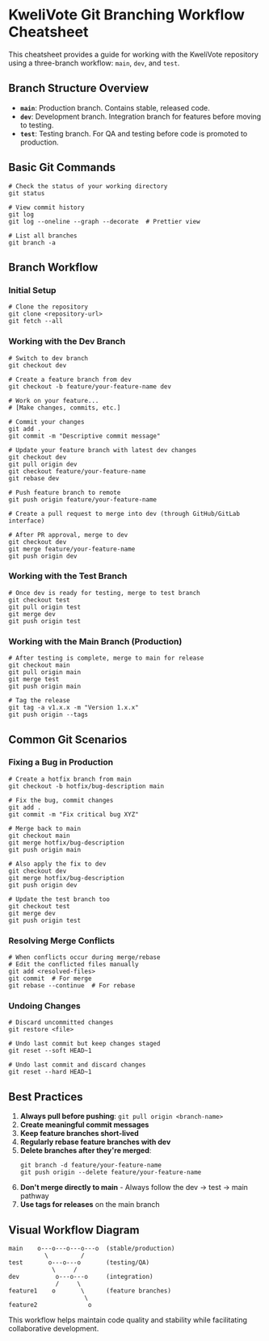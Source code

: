 # KweliVote Git Branching Workflow Cheatsheet

This cheatsheet provides a guide for working with the KweliVote repository using a three-branch workflow: `main`, `dev`, and `test`.

## Branch Structure Overview

- **`main`**: Production branch. Contains stable, released code.
- **`dev`**: Development branch. Integration branch for features before moving to testing.
- **`test`**: Testing branch. For QA and testing before code is promoted to production.

## Basic Git Commands

```
# Check the status of your working directory
git status

# View commit history
git log
git log --oneline --graph --decorate  # Prettier view

# List all branches
git branch -a
```

## Branch Workflow

### Initial Setup

```
# Clone the repository
git clone <repository-url>
git fetch --all
```

### Working with the Dev Branch

```
# Switch to dev branch
git checkout dev

# Create a feature branch from dev
git checkout -b feature/your-feature-name dev

# Work on your feature...
# [Make changes, commits, etc.]

# Commit your changes
git add .
git commit -m "Descriptive commit message"

# Update your feature branch with latest dev changes
git checkout dev
git pull origin dev
git checkout feature/your-feature-name
git rebase dev

# Push feature branch to remote
git push origin feature/your-feature-name

# Create a pull request to merge into dev (through GitHub/GitLab interface)

# After PR approval, merge to dev
git checkout dev
git merge feature/your-feature-name
git push origin dev
```

### Working with the Test Branch

```
# Once dev is ready for testing, merge to test branch
git checkout test
git pull origin test
git merge dev
git push origin test
```

### Working with the Main Branch (Production)

```
# After testing is complete, merge to main for release
git checkout main
git pull origin main
git merge test
git push origin main

# Tag the release
git tag -a v1.x.x -m "Version 1.x.x"
git push origin --tags
```

## Common Git Scenarios

### Fixing a Bug in Production

```
# Create a hotfix branch from main
git checkout -b hotfix/bug-description main

# Fix the bug, commit changes
git add .
git commit -m "Fix critical bug XYZ"

# Merge back to main
git checkout main
git merge hotfix/bug-description
git push origin main

# Also apply the fix to dev
git checkout dev
git merge hotfix/bug-description
git push origin dev

# Update the test branch too
git checkout test
git merge dev
git push origin test
```

### Resolving Merge Conflicts

```
# When conflicts occur during merge/rebase
# Edit the conflicted files manually
git add <resolved-files>
git commit  # For merge
git rebase --continue  # For rebase
```

### Undoing Changes

```
# Discard uncommitted changes
git restore <file>

# Undo last commit but keep changes staged
git reset --soft HEAD~1

# Undo last commit and discard changes
git reset --hard HEAD~1
```

## Best Practices

1. **Always pull before pushing**: `git pull origin <branch-name>`
2. **Create meaningful commit messages**
3. **Keep feature branches short-lived**
4. **Regularly rebase feature branches with dev**
5. **Delete branches after they're merged**:
   ```
   git branch -d feature/your-feature-name
   git push origin --delete feature/your-feature-name
   ```
6. **Don't merge directly to main** - Always follow the dev → test → main pathway
7. **Use tags for releases** on the main branch

## Visual Workflow Diagram

```
main    o---o---o---o---o  (stable/production)
          \         /
test       o---o---o       (testing/QA)
            \     /
dev          o---o---o     (integration)
             /     \
feature1    o       \      (feature branches)
                     \
feature2              o
```

This workflow helps maintain code quality and stability while facilitating collaborative development.